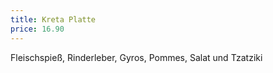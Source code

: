 ```yaml
---
title: Kreta Platte
price: 16.90
---
```


Fleischspieß, Rinderleber, Gyros, Pommes, Salat und Tzatziki
